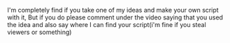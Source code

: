 I'm completely find if you take one of my ideas and make your own script with it, But if you do please comment under the video saying that you used the idea and also say where I can find your script(i'm fine if you steal viewers or something)
